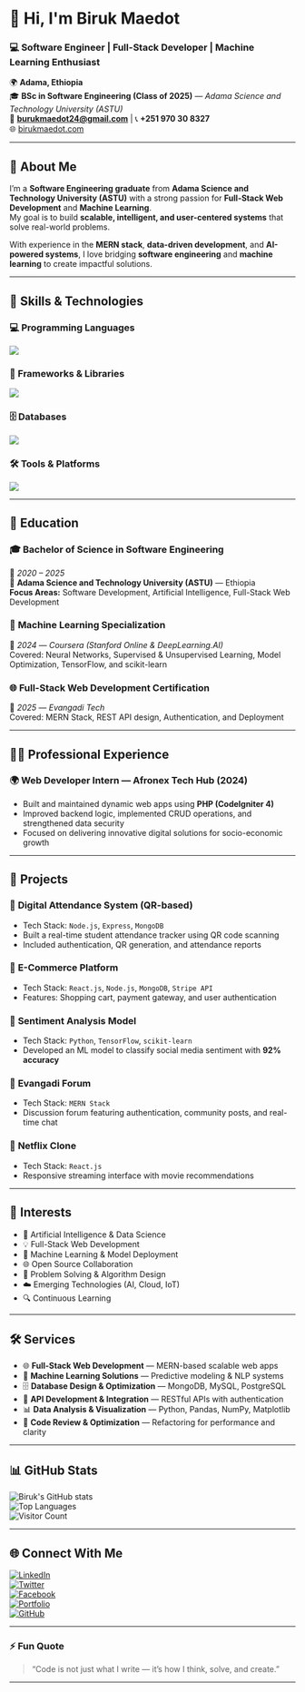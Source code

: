# 👋 Hi, I'm **Biruk Maedot**  
### 💻 Software Engineer | Full-Stack Developer | Machine Learning Enthusiast  

🌍 **Adama, Ethiopia**  
🎓 **BSc in Software Engineering (Class of 2025)** — *Adama Science and Technology University (ASTU)*  
📧 **burukmaedot24@gmail.com** | 📞 **+251 970 30 8327**  
🌐 [birukmaedot.com](https://birukmaedot.com/)  

---

## 🧭 About Me  
I’m a **Software Engineering graduate** from **Adama Science and Technology University (ASTU)** with a strong passion for **Full-Stack Web Development** and **Machine Learning**.  
My goal is to build **scalable, intelligent, and user-centered systems** that solve real-world problems.  

With experience in the **MERN stack**, **data-driven development**, and **AI-powered systems**, I love bridging **software engineering** and **machine learning** to create impactful solutions.

---

## 🚀 Skills & Technologies  

### 💻 Programming Languages  
<p align="left">
  <img src="https://skillicons.dev/icons?i=python,javascript,php,mysql" />
</p>

### 🧩 Frameworks & Libraries  
<p align="left">
  <img src="https://skillicons.dev/icons?i=react,nodejs,express,tensorflow,sklearn,bootstrap,tailwind,numpy,pandas" />
</p>

### 🗄️ Databases  
<p align="left">
  <img src="https://skillicons.dev/icons?i=mongodb,mysql,postgresql" />
</p>

### 🛠️ Tools & Platforms  
<p align="left">
  <img src="https://skillicons.dev/icons?i=git,github,vscode,linux,netlify,hostinger,cpanel" />
</p>


---

## 💼 Education  

### 🎓 **Bachelor of Science in Software Engineering**  
📅 *2020 – 2025*  
🏫 **Adama Science and Technology University (ASTU)** — Ethiopia  
**Focus Areas:** Software Development, Artificial Intelligence, Full-Stack Web Development  

### 🤖 **Machine Learning Specialization**  
📅 *2024* — *Coursera (Stanford Online & DeepLearning.AI)*  
Covered: Neural Networks, Supervised & Unsupervised Learning, Model Optimization, TensorFlow, and scikit-learn  

### 🌐 **Full-Stack Web Development Certification**  
📅 *2025* — *Evangadi Tech*  
Covered: MERN Stack, REST API design, Authentication, and Deployment  

---

## 🧑‍💻 Professional Experience  

### 🌍 **Web Developer Intern — Afronex Tech Hub (2024)**  
- Built and maintained dynamic web apps using **PHP (CodeIgniter 4)**  
- Improved backend logic, implemented CRUD operations, and strengthened data security  
- Focused on delivering innovative digital solutions for socio-economic growth  

---

## 🧠 Projects  

### 🔹 **Digital Attendance System (QR-based)**  
- Tech Stack: `Node.js`, `Express`, `MongoDB`  
- Built a real-time student attendance tracker using QR code scanning  
- Included authentication, QR generation, and attendance reports  

### 🔹 **E-Commerce Platform**  
- Tech Stack: `React.js`, `Node.js`, `MongoDB`, `Stripe API`  
- Features: Shopping cart, payment gateway, and user authentication  

### 🔹 **Sentiment Analysis Model**  
- Tech Stack: `Python`, `TensorFlow`, `scikit-learn`  
- Developed an ML model to classify social media sentiment with **92% accuracy**  

### 🔹 **Evangadi Forum**  
- Tech Stack: `MERN Stack`  
- Discussion forum featuring authentication, community posts, and real-time chat  

### 🔹 **Netflix Clone**  
- Tech Stack: `React.js`  
- Responsive streaming interface with movie recommendations  

---

## 🌱 Interests  
- 🤖 Artificial Intelligence & Data Science  
- 💡 Full-Stack Web Development  
- 🧠 Machine Learning & Model Deployment  
- 🌐 Open Source Collaboration  
- 🧮 Problem Solving & Algorithm Design  
- ☁️ Emerging Technologies (AI, Cloud, IoT)  
- 🔍 Continuous Learning  

---

## 🛠️ Services  
- 🌐 **Full-Stack Web Development** — MERN-based scalable web apps  
- 🤖 **Machine Learning Solutions** — Predictive modeling & NLP systems  
- 🗄️ **Database Design & Optimization** — MongoDB, MySQL, PostgreSQL  
- 🔗 **API Development & Integration** — RESTful APIs with authentication  
- 📊 **Data Analysis & Visualization** — Python, Pandas, NumPy, Matplotlib  
- 🧹 **Code Review & Optimization** — Refactoring for performance and clarity  

---

## 📊 GitHub Stats  

![Biruk's GitHub stats](https://github-readme-stats.vercel.app/api?username=BurukeBMT&show_icons=true&theme=radical)  
![Top Languages](https://github-readme-stats.vercel.app/api/top-langs/?username=BurukeBMT&layout=compact&theme=tokyonight)  
![Visitor Count](https://komarev.com/ghpvc/?username=BurukeBMT&color=blue)

---

## 🌐 Connect With Me  

[![LinkedIn](https://img.shields.io/badge/LinkedIn-Biruk%20Maedot-blue?logo=linkedin&logoColor=white)](https://et.linkedin.com/in/biruk-maedot-563019322)  
[![Twitter](https://img.shields.io/badge/Twitter-@BurukMT-1DA1F2?logo=twitter&logoColor=white)](https://x.com/BurukMT?t=cQs9_3jyf2irQRA2fXaTwQ&s=09)  
[![Facebook](https://img.shields.io/badge/Facebook-Buruk%20Maedot-1877F2?logo=facebook&logoColor=white)](https://www.facebook.com/p/Buruk-Maedot-61564157123968/)  
[![Portfolio](https://img.shields.io/badge/Website-birukmaedot.com-brightgreen?logo=google-chrome&logoColor=white)](https://birukmaedot.com/)  
[![GitHub](https://img.shields.io/badge/GitHub-BurukeBMT-black?logo=github)](https://github.com/BurukeBMT)

---

### ⚡ Fun Quote  
> “Code is not just what I write — it’s how I think, solve, and create.”

---
